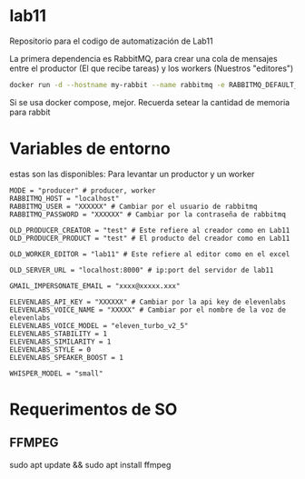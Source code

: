 # lab11

Repositorio para el codigo de automatización de Lab11

La primera dependencia es RabbitMQ, para crear una cola de mensajes entre el productor (El que recibe tareas) y los workers (Nuestros "editores")

```sh
docker run -d --hostname my-rabbit --name rabbitmq -e RABBITMQ_DEFAULT_USER=lab11 -e RABBITMQ_DEFAULT_PASS=Laboratorio11! -p 5672:5672 -p 15672:15672 rabbitmq:4.0-management

```

Si se usa docker compose, mejor. Recuerda setear la cantidad de memoria para rabbit

# Variables de entorno

estas son las disponibles: Para levantar un productor y un worker

```dotenv
MODE = "producer" # producer, worker
RABBITMQ_HOST = "localhost"
RABBITMQ_USER = "XXXXXX" # Cambiar por el usuario de rabbitmq
RABBITMQ_PASSWORD = "XXXXXX" # Cambiar por la contraseña de rabbitmq

OLD_PRODUCER_CREATOR = "test" # Este refiere al creador como en Lab11
OLD_PRODUCER_PRODUCT = "test" # El producto del creador como en Lab11

OLD_WORKER_EDITOR = "lab11" # Este refiere al editor como en el excel

OLD_SERVER_URL = "localhost:8000" # ip:port del servidor de lab11

GMAIL_IMPERSONATE_EMAIL = "xxxx@xxxxx.xxx"

ELEVENLABS_API_KEY = "XXXXXX" # Cambiar por la api key de elevenlabs
ELEVENLABS_VOICE_NAME = "XXXXX" # Cambiar por el nombre de la voz de elevenlabs
ELEVENLABS_VOICE_MODEL = "eleven_turbo_v2_5"
ELEVENLABS_STABILITY = 1
ELEVENLABS_SIMILARITY = 1
ELEVENLABS_STYLE = 0
ELEVENLABS_SPEAKER_BOOST = 1

WHISPER_MODEL = "small"
```

# Requerimentos de SO

## FFMPEG
sudo apt update && sudo apt install ffmpeg
